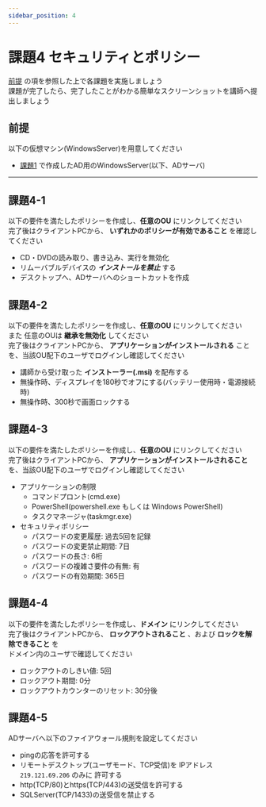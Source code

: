 ```yaml
---
sidebar_position: 4
---
```


# 課題4 セキュリティとポリシー

[前提](#前提) の項を参照した上で各課題を実施しましょう  
課題が完了したら、完了したことがわかる簡単なスクリーンショットを講師へ提出しましょう  

## 前提
以下の仮想マシン(WindowsServer)を用意してください  

- [課題1](../page1) で作成したAD用のWindowsServer(以下、ADサーバ)

-----

## 課題4-1
以下の要件を満たしたポリシーを作成し、**任意のOU** にリンクしてください  
完了後はクライアントPCから、 **いずれかのポリシーが有効であること** を確認してください

- CD・DVDの読み取り、書き込み、実行を無効化
- リムーバブルデバイスの ***インストールを禁止*** する
- デスクトップへ、ADサーバへのショートカットを作成

## 課題4-2
以下の要件を満たしたポリシーを作成し、**任意のOU** にリンクしてください  
また 任意のOUは **継承を無効化** してください  
完了後はクライアントPCから、 **アプリケーションがインストールされる** ことを、当該OU配下のユーザでログインし確認してください  

- 講師から受け取った **インストーラー(.msi)** を配布する
- 無操作時、ディスプレイを180秒でオフにする(バッテリー使用時・電源接続時)
- 無操作時、300秒で画面ロックする

## 課題4-3
以下の要件を満たしたポリシーを作成し、**任意のOU** にリンクしてください  
完了後はクライアントPCから、 **アプリケーションがインストールされること** を、当該OU配下のユーザでログインし確認してください  

- アプリケーションの制限
    - コマンドプロント(cmd.exe)
    - PowerShell(powershell.exe もしくは Windows PowerShell)
    - タスクマネージャ(taskmgr.exe)
- セキュリティポリシー
    - パスワードの変更履歴: 過去5回を記録
    - パスワードの変更禁止期間: 7日
    - パスワードの長さ: 6桁
    - パスワードの複雑さ要件の有無: 有
    - パスワードの有効期間: 365日

## 課題4-4
以下の要件を満たしたポリシーを作成し、**ドメイン** にリンクしてください  
完了後はクライアントPCから、 **ロックアウトされること** 、および **ロックを解除できること** を  
ドメイン内のユーザで確認してください  

- ロックアウトのしきい値: 5回
- ロックアウト期間: 0分
- ロックアウトカウンターのリセット: 30分後

## 課題4-5
ADサーバへ以下のファイアウォール規則を設定してください  

- pingの応答を許可する
- リモートデスクトップ(ユーザモード、TCP受信)を IPアドレス `219.121.69.206` のみに 許可する
- http(TCP/80)とhttps(TCP/443)の送受信を許可する
- SQLServer(TCP/1433)の送受信を禁止する